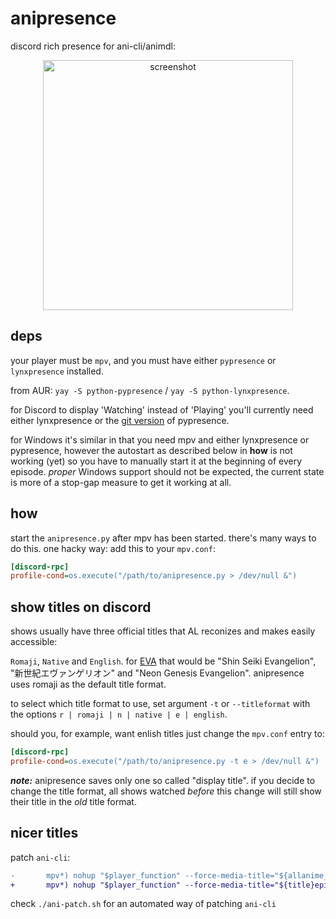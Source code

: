 # anipresence

discord rich presence for ani-cli/animdl:

<p align="center">
    <img style="width: 400px" alt="screenshot" src="https://gist.githubusercontent.com/jakobbbb/d46ec01fc919d857cf5dbc8e9b051bc8/raw/61f74b486b94df68235565119a1cd99e0b254156/screenshot.png"/>
</p>

## deps

your player must be `mpv`, and you must have either `pypresence` or `lynxpresence` installed.

from AUR: `yay -S python-pypresence` / `yay -S python-lynxpresence`.

for Discord to display 'Watching' instead of 'Playing' you'll currently need either lynxpresence or the [git version](https://github.com/qwertyquerty/pypresence#Installation) of pypresence.

for Windows it's similar in that you need mpv and either lynxpresence or pypresence,
however the autostart as described below in **how** is not working (yet) so you have to manually start it at the beginning of every episode. _proper_ Windows support should not be expected, the current state is more of a stop-gap measure to get it working at all.

## how

start the `anipresence.py` after mpv has been started.
there's many ways to do this. one hacky way:
add this to your `mpv.conf`:

```ini
[discord-rpc]
profile-cond=os.execute("/path/to/anipresence.py > /dev/null &")
```

## show titles on discord

shows usually have three official titles that AL reconizes and makes easily accessible:

`Romaji`, `Native` and `English`. for [EVA](https://anilist.co/anime/30/Shin-Seiki-Evangelion/) that would be "Shin Seiki Evangelion", "新世紀エヴァンゲリオン" and "Neon Genesis Evangelion". anipresence uses romaji as the default title format.

to select which title format to use, set argument `-t` or `--titleformat` with the options `r | romaji | n | native | e | english`. 

should you, for example, want enlish titles just change the `mpv.conf` entry to:

```ini
[discord-rpc]
profile-cond=os.execute("/path/to/anipresence.py -t e > /dev/null &")
```
_**note:**_ anipresence saves only one so called "display title". if you decide to change the title format, all shows watched _before_ this change will still show their title in the _old_ title format.
 
## nicer titles

patch `ani-cli`:

```diff
-       mpv*) nohup "$player_function" --force-media-title="${allanime_title}episode-${ep_no}-${mode}" "$episode" >/dev/null 2>&1 & ;;
+       mpv*) nohup "$player_function" --force-media-title="${title}episode-${ep_no}-${mode}" "$episode" >/dev/null 2>&1 & ;;
```

check `./ani-patch.sh` for an automated way of patching `ani-cli`

